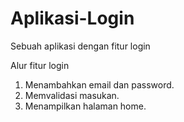 # Aplikasi-Login
Sebuah aplikasi dengan fitur login

Alur fitur login
1. Menambahkan email dan password.
2. Memvalidasi masukan.
3. Menampilkan halaman home.
   
